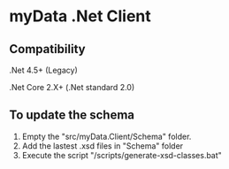 ﻿# myData .Net Client

## Compatibility
.Net 4.5+ (Legacy)

.Net Core 2.X+ (.Net standard 2.0)

## To update the schema

1. Empty the "src/myData.Client/Schema" folder.
2. Add the lastest .xsd files in "Schema" folder
3. Execute the script "/scripts/generate-xsd-classes.bat"
